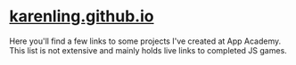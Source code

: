 # [karenling.github.io](http://karenling.github.io)

Here you'll find a few links to some projects I've created at App Academy. This list is not extensive and mainly holds live links to completed JS games.
